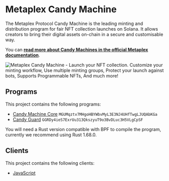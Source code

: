 # Metaplex Candy Machine

The Metaplex Protocol Candy Machine is the leading minting and distribution program for fair NFT collection launches on Solana. It allows creators to bring their digital assets on-chain in a secure and customisable way.

You can [**read more about Candy Machines in the official Metaplex documentation**](https://developers.metaplex.com/candy-machine).

![Metaplex Candy Machine - Launch your NFT collection. Customize your minting workflow, Use multiple minting groups, Protect your launch against bots, Supports Programmable NFTs, And much more!](https://user-images.githubusercontent.com/3642397/230599235-eb2223e7-0869-4f5e-aa07-a89c1645c0d1.jpg)

## Programs

This project contains the following programs:

- [Candy Machine Core](./programs/candy-machine-core/README.md) `MGUMqztv7MHgoHBYWbvMyL3E3NJ4UHfTwgLJUQAbKGa`
- [Candy Guard](./programs/candy-guard/README.md) `GGRDy4ieS7ExrUu313QkszyuT9o3BvDLuc3H5VLgCpSF`

You will need a Rust version compatible with BPF to compile the program, currently we recommend using Rust 1.68.0.

## Clients

This project contains the following clients:

- [JavaScript](./clients/js/README.md)
